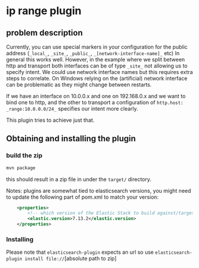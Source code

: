 # ip range plugin 

## problem description

Currently, you can use special markers in your configuration for the public address (`_local_`, `_site_`, `_public_`, 
`_[network-interface-name]_` etc) In general this works well. However, in the example where we split between http and 
transport both interfaces can be of type `_site_` not allowing us to specify intent. We could use network interface 
names but this requires extra steps to correlate. On Windows relying on the (artificial) network interface can be 
problematic as they might change between restarts.

If we have an interface on 10.0.0.x and one on 192.168.0.x and we want to bind one to http, and the other to transport
a configuration of `http.host: _range:10.0.0.0/24_` specifies our intent more clearly.

This plugin tries to achieve just that.

## Obtaining and installing the plugin

### build the zip

```bash
mvn package
```
this should result in a zip file in under the `target/` directory.

Notes: plugins are somewhat tied to elasticsearch versions, you might need to update the following part of pom.xml to match your version:
```xml
    <properties>
        <!-- which version of the Elastic Stack to build against/target -->
        <elastic.version>7.13.2</elastic.version>
    </properties>
```

### Installing

Please note that `elasticsearch-plugin` expects an url so use `elasticsearch-plugin install file://`[absolute path to zip]